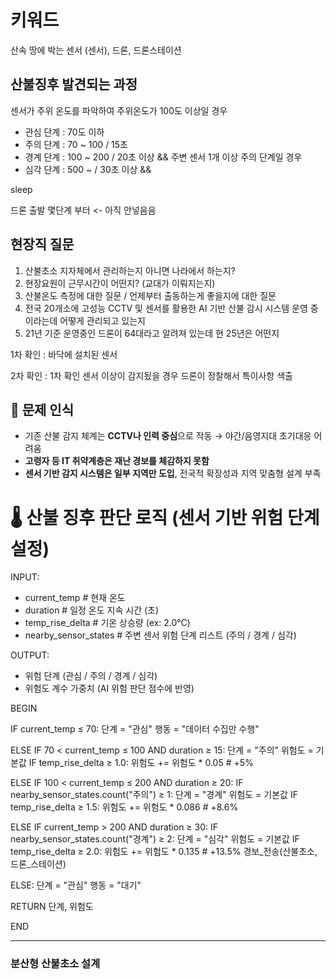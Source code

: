 

# 키워드
산속 땅에 박는 센서 (센서), 드론, 드론스테이션

## 산불징후 발견되는 과정
센서가 주위 온도를 파악하여 주위온도가 100도 이상일 경우
- 관심 단계 : 70도 이하
- 주의 단계 : 70 ~ 100 / 15초
- 경계 단계 : 100 ~ 200 / 20초 이상 && 주변 센서 1개 이상 주의 단계일 경우
- 심각 단계 : 500 ~ /  30초 이상 && 


sleep
	
드론 출발 몇단계 부터 <- 아직 안넣음음


## 현장직 질문
1. 산불초소 지자체에서 관리하는지 아니면 나라에서 하는지?
2. 현장요원이 근무시간이 어떤지? (교대가 이뤄지는지)
3. 산불온도 측정에 대한 질문 / 언제부터 출동하는게 좋을지에 대한 질문
4. 전국 20개소에 고성능 CCTV 및 센서를 활용한 AI 기반 산불 감시 시스템 운영 중이라는데 어떻게 관리되고 있는지
5. 21년 기준 운영중인 드론이 64대라고 알려져 있는데 현 25년은 어떤지



1차 확인 : 바닥에 설치된 센서

2차 확인 : 1차 확인 센서 이상이 감지됬을 경우 드론이 정찰해서 특이사항 색출



## 🚨 문제 인식

- 기존 산불 감지 체계는 **CCTV나 인력 중심**으로 작동 → 야간/음영지대 초기대응 어려움
- **고령자 등 IT 취약계층은 재난 경보를 체감하지 못함**
- **센서 기반 감지 시스템은 일부 지역만 도입**, 전국적 확장성과 지역 맞춤형 설계 부족



# 🌡️ 산불 징후 판단 로직 (센서 기반 위험 단계 설정)

INPUT: 
  - current_temp            # 현재 온도
  - duration                # 일정 온도 지속 시간 (초)
  - temp_rise_delta         # 기온 상승량 (ex: 2.0°C)
  - nearby_sensor_states    # 주변 센서 위험 단계 리스트 (주의 / 경계 / 심각)

OUTPUT:
  - 위험 단계 (관심 / 주의 / 경계 / 심각)
  - 위험도 계수 가중치 (AI 위험 판단 점수에 반영)

BEGIN

  IF current_temp ≤ 70:
      단계 = "관심"
      행동 = "데이터 수집만 수행"

  ELSE IF 70 < current_temp ≤ 100 AND duration ≥ 15:
      단계 = "주의"
      위험도 = 기본값
      IF temp_rise_delta ≥ 1.0:
          위험도 += 위험도 * 0.05   # +5%

  ELSE IF 100 < current_temp ≤ 200 AND duration ≥ 20:
      IF nearby_sensor_states.count("주의") ≥ 1:
          단계 = "경계"
          위험도 = 기본값
          IF temp_rise_delta ≥ 1.5:
              위험도 += 위험도 * 0.086  # +8.6%

  ELSE IF current_temp > 200 AND duration ≥ 30:
      IF nearby_sensor_states.count("경계") ≥ 2:
          단계 = "심각"
          위험도 = 기본값
          IF temp_rise_delta ≥ 2.0:
              위험도 += 위험도 * 0.135  # +13.5%
          경보_전송(산불초소, 드론_스테이션)

  ELSE:
      단계 = "관심"
      행동 = "대기"

  RETURN 단계, 위험도

END


---
### **분산형 산불초소 설계**

